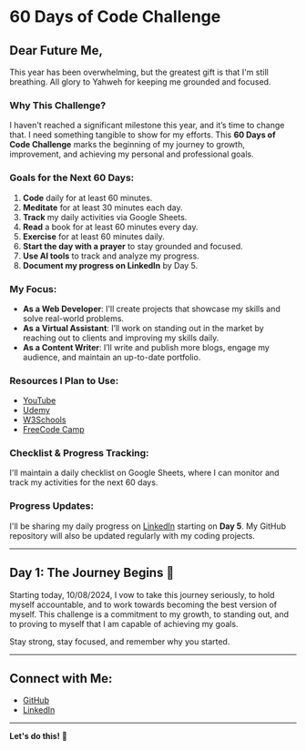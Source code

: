 # 60 Days of Code Challenge

## Dear Future Me,

This year has been overwhelming, but the greatest gift is that I'm still breathing. All glory to Yahweh for keeping me grounded and focused.

### Why This Challenge?
I haven't reached a significant milestone this year, and it’s time to change that. I need something tangible to show for my efforts. This **60 Days of Code Challenge** marks the beginning of my journey to growth, improvement, and achieving my personal and professional goals.

### Goals for the Next 60 Days:
1. **Code** daily for at least 60 minutes.
2. **Meditate** for at least 30 minutes each day.
3. **Track** my daily activities via Google Sheets.
4. **Read** a book for at least 60 minutes every day.
5. **Exercise** for at least 60 minutes daily.
6. **Start the day with a prayer** to stay grounded and focused.
7. **Use AI tools** to track and analyze my progress.
8. **Document my progress on LinkedIn** by Day 5.

### My Focus:
- **As a Web Developer**: I'll create projects that showcase my skills and solve real-world problems.
- **As a Virtual Assistant**: I’ll work on standing out in the market by reaching out to clients and improving my skills daily.
- **As a Content Writer**: I’ll write and publish more blogs, engage my audience, and maintain an up-to-date portfolio.

### Resources I Plan to Use:
- [YouTube](https://www.youtube.com)
- [Udemy](https://www.udemy.com)
- [W3Schools](https://www.w3schools.com)
- [FreeCode Camp](freecodecamp.org)

### Checklist & Progress Tracking:
I'll maintain a daily checklist on Google Sheets, where I can monitor and track my activities for the next 60 days. 

### Progress Updates:
I'll be sharing my daily progress on [LinkedIn](https://www.linkedin.com/in/timothy-mwangi/) starting on **Day 5**. My GitHub repository will also be updated regularly with my coding projects.

---

## Day 1: The Journey Begins 🚀
Starting today, 10/08/2024, I vow to take this journey seriously, to hold myself accountable, and to work towards becoming the best version of myself. This challenge is a commitment to my growth, to standing out, and to proving to myself that I am capable of achieving my goals.

Stay strong, stay focused, and remember why you started.

---

## Connect with Me:
- [GitHub](https://github.com/bytemel)
- [LinkedIn](https://www.linkedin.com/in/timothy-mwangi)

---
**Let's do this!** 💪
